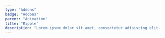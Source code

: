 ```yaml
---
type: "Addons"
badge: "Addons"
parent: "Animation"
title: "Ripple"
description: "Lorem ipsum dolor sit amet, consectetur adipiscing elit. Nunc tempus laoreet leo sit amet iaculis."
---
```


<demo>
  <demovanilla src="vanilla/demos/animation/ripple">
  </demovanilla>
</demo>
